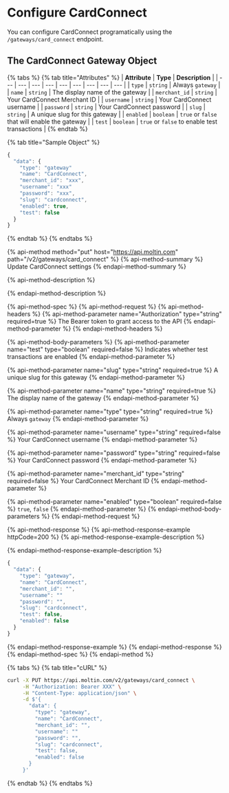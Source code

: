 # Configure CardConnect

You can configure CardConnect programatically using the `/gateways/card_connect` endpoint.

## The CardConnect Gateway Object

{% tabs %}
{% tab title="Attributes" %}
| **Attribute** | **Type** | **Description** |
| --- | --- | --- | --- | --- | --- | --- | --- | --- |
| `type` | `string` | Always `gateway` |
| `name` | `string` | The display name of the gateway |
| `merchant_id` | `string` | Your CardConnect Merchant ID |
| `username` | `string` | Your CardConnect username |
| `password` | `string` | Your CardConnect password |
| `slug` | `string` | A unique slug for this gateway |
| `enabled` | `boolean` | `true` or `false` that will enable the gateway |
| `test` | `boolean` | `true` or `false` to enable test transactions |
{% endtab %}

{% tab title="Sample Object" %}
```javascript
{
  "data": {
    "type": "gateway"
    "name": "CardConnect",
    "merchant_id": "xxx",
    "username": "xxx"
    "password": "xxx",
    "slug": "cardconnect",
    "enabled": true,
    "test": false
  }
}
```
{% endtab %}
{% endtabs %}

{% api-method method="put" host="https://api.moltin.com" path="/v2/gateways/card\_connect" %}
{% api-method-summary %}
Update CardConnect settings
{% endapi-method-summary %}

{% api-method-description %}

{% endapi-method-description %}

{% api-method-spec %}
{% api-method-request %}
{% api-method-headers %}
{% api-method-parameter name="Authorization" type="string" required=true %}
The Bearer token to grant access to the API
{% endapi-method-parameter %}
{% endapi-method-headers %}

{% api-method-body-parameters %}
{% api-method-parameter name="test" type="boolean" required=false %}
Indicates whether test transactions are enabled
{% endapi-method-parameter %}

{% api-method-parameter name="slug" type="string" required=true %}
A unique slug for this gateway
{% endapi-method-parameter %}

{% api-method-parameter name="name" type="string" required=true %}
The display name of the gateway
{% endapi-method-parameter %}

{% api-method-parameter name="type" type="string" required=true %}
Always `gateway`
{% endapi-method-parameter %}

{% api-method-parameter name="username" type="string" required=false %}
Your CardConnect username
{% endapi-method-parameter %}

{% api-method-parameter name="password" type="string" required=false %}
Your CardConnect password
{% endapi-method-parameter %}

{% api-method-parameter name="merchant\_id" type="string" required=false %}
Your CardConnect Merchant ID
{% endapi-method-parameter %}

{% api-method-parameter name="enabled" type="boolean" required=false %}
`true`, `false`
{% endapi-method-parameter %}
{% endapi-method-body-parameters %}
{% endapi-method-request %}

{% api-method-response %}
{% api-method-response-example httpCode=200 %}
{% api-method-response-example-description %}

{% endapi-method-response-example-description %}

```javascript
{
  "data": {
    "type": "gateway",
    "name": "CardConnect",
    "merchant_id": "",
    "username": ""
    "password": "",
    "slug": "cardconnect",
    "test": false,
    "enabled": false
  }
}
```
{% endapi-method-response-example %}
{% endapi-method-response %}
{% endapi-method-spec %}
{% endapi-method %}

{% tabs %}
{% tab title="cURL" %}
```bash
curl -X PUT https://api.moltin.com/v2/gateways/card_connect \
     -H "Authorization: Bearer XXX" \
     -H "Content-Type: application/json" \
     -d $'{
       "data": {
         "type": "gateway",
         "name": "CardConnect",
         "merchant_id": "",
         "username": ""
         "password": "",
         "slug": "cardconnect",
         "test": false,
         "enabled": false
       }
     }'
```
{% endtab %}
{% endtabs %}

